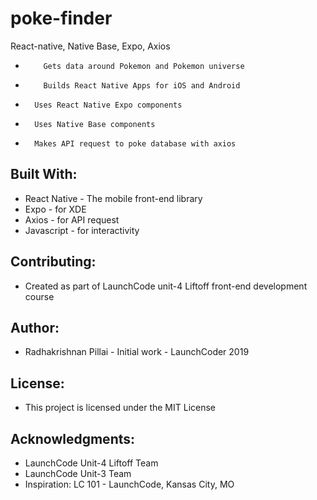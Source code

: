 # poke-finder

React-native, Native Base, Expo, Axios

*         Gets data around Pokemon and Pokemon universe
*         Builds React Native Apps for iOS and Android
* 		Uses React Native Expo components
* 		Uses Native Base components
* 		Makes API request to poke database with axios

## Built With:

* React Native - The mobile front-end library
* Expo - for XDE
* Axios - for API request
* Javascript - for interactivity

## Contributing:

* Created as part of LaunchCode unit-4 Liftoff front-end development course

## Author:

* Radhakrishnan Pillai - Initial work - LaunchCoder 2019

## License:

* This project is licensed under the MIT License

## Acknowledgments:

* LaunchCode Unit-4 Liftoff Team
* LaunchCode Unit-3 Team
* Inspiration: LC 101 - LaunchCode, Kansas City, MO
